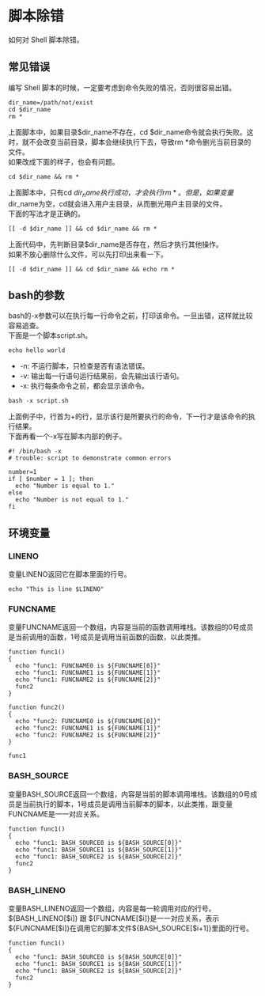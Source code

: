# 脚本除错
如何对 Shell 脚本除错。
## 常见错误
编写 Shell 脚本的时候，一定要考虑到命令失败的情况，否则很容易出错。
``` shell
dir_name=/path/not/exist
cd $dir_name
rm *
```
上面脚本中，如果目录$dir_name不存在，cd $dir_name命令就会执行失败。这时，就不会改变当前目录，脚本会继续执行下去，导致rm *命令删光当前目录的文件。  
如果改成下面的样子，也会有问题。  
``` shell
cd $dir_name && rm *
```
上面脚本中，只有cd $dir_name执行成功，才会执行rm *。但是，如果变量$dir_name为空，cd就会进入用户主目录，从而删光用户主目录的文件。  
下面的写法才是正确的。
``` shell
[[ -d $dir_name ]] && cd $dir_name && rm *
```
上面代码中，先判断目录$dir_name是否存在，然后才执行其他操作。  
如果不放心删除什么文件，可以先打印出来看一下。
``` shell
[[ -d $dir_name ]] && cd $dir_name && echo rm *
```
## bash的参数
bash的-x参数可以在执行每一行命令之前，打印该命令。一旦出错，这样就比较容易追查。  
下面是一个脚本script.sh。
``` shell
echo hello world
```
- -n: 不运行脚本，只检查是否有语法错误。  
- -v: 输出每一行语句运行结果前，会先输出该行语句。  
- -x: 执行每条命令之前，都会显示该命令。  
``` shell
bash -x script.sh
```
上面例子中，行首为+的行，显示该行是所要执行的命令，下一行才是该命令的执行结果。  
下面再看一个-x写在脚本内部的例子。
``` shell
#! /bin/bash -x
# trouble: script to demonstrate common errors

number=1
if [ $number = 1 ]; then
  echo "Number is equal to 1."
else
  echo "Number is not equal to 1."
fi
```
## 环境变量
### LINENO
变量LINENO返回它在脚本里面的行号。
``` shell
echo "This is line $LINENO"
```
### FUNCNAME
变量FUNCNAME返回一个数组，内容是当前的函数调用堆栈。该数组的0号成员是当前调用的函数，1号成员是调用当前函数的函数，以此类推。
``` shell
function func1()
{
  echo "func1: FUNCNAME0 is ${FUNCNAME[0]}"
  echo "func1: FUNCNAME1 is ${FUNCNAME[1]}"
  echo "func1: FUNCNAME2 is ${FUNCNAME[2]}"
  func2
}

function func2()
{
  echo "func2: FUNCNAME0 is ${FUNCNAME[0]}"
  echo "func2: FUNCNAME1 is ${FUNCNAME[1]}"
  echo "func2: FUNCNAME2 is ${FUNCNAME[2]}"
}

func1
```
### BASH_SOURCE
变量BASH_SOURCE返回一个数组，内容是当前的脚本调用堆栈。该数组的0号成员是当前执行的脚本，1号成员是调用当前脚本的脚本，以此类推，跟变量FUNCNAME是一一对应关系。
``` shell
function func1()
{
  echo "func1: BASH_SOURCE0 is ${BASH_SOURCE[0]}"
  echo "func1: BASH_SOURCE1 is ${BASH_SOURCE[1]}"
  echo "func1: BASH_SOURCE2 is ${BASH_SOURCE[2]}"
  func2
}
```

### BASH_LINENO
变量BASH_LINENO返回一个数组，内容是每一轮调用对应的行号。${BASH_LINENO[$i]} 跟 ${FUNCNAME[$i]}是一一对应关系，表示${FUNCNAME[$i]}在调用它的脚本文件${BASH_SOURCE[$i+1]}里面的行号。
``` shell
function func1()
{
  echo "func1: BASH_SOURCE0 is ${BASH_SOURCE[0]}"
  echo "func1: BASH_SOURCE1 is ${BASH_SOURCE[1]}"
  echo "func1: BASH_SOURCE2 is ${BASH_SOURCE[2]}"
  func2
}
```